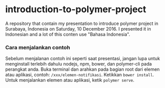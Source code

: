 # introduction-to-polymer-project
A repository that contain my presentation to introduce polymer project in Surabaya, Indonesia on Saturday, 10 December 2016.
I presented it in Indonesian and a lot of this conten use "Bahasa Indonesia".

### Cara menjalankan contoh
Sebelum menjalanan contoh ini seperti saat presentasi, jangan lupa untuk menginstall terlebih dahulu nodejs, npm, bower, dan polymer-cli pada perangkat anda.
Buka terminal dan arahkan pada bagian root dari elemen atau aplikasi, contoh: `/xxx/elemen-notifikasi`. Ketikkan `bower install`. Untuk menjalankan elemen atau aplikasi, ketik `polymer serve`.
